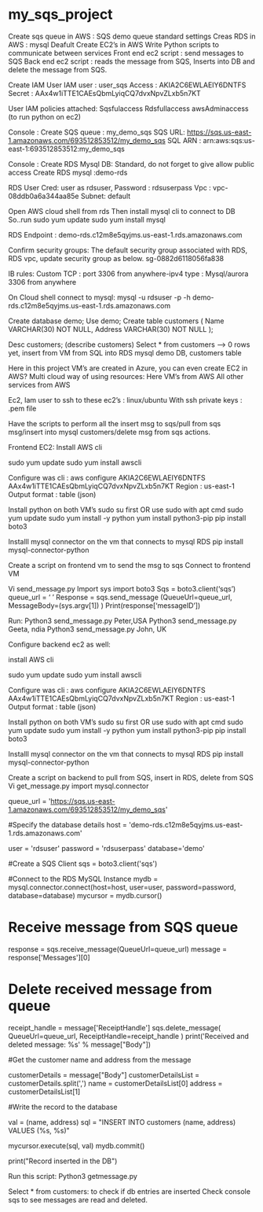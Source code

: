 # my_sqs_project

Create sqs queue in AWS : SQS demo queue standard settings
Creas RDS in AWS : mysql Deafult
Create EC2’s in AWS
Write Python scripts to communicate between services
Front end ec2 script : send messages to SQS
Back end ec2 script : reads the message from SQS, Inserts into DB and delete the message from SQS.

Create IAM User
IAM user : user_sqs
Access : AKIA2C6EWLAEIY6DNTFS
Secret : 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

User IAM policies attached:
Sqsfulaccess
Rdsfullaccess
awsAdminaccess (to run python on ec2)

Console : Create SQS queue : my_demo_sqs
SQS URL: https://sqs.us-east-1.amazonaws.com/693512853512/my_demo_sqs
SQL ARN : arn:aws:sqs:us-east-1:693512853512:my_demo_sqs

Console : Create RDS Mysql DB: Standard, do not forget to give allow public access
Create RDS mysql :demo-rds

RDS User Cred:
user as rdsuser,
Password : rdsuserpass
Vpc : vpc-08ddb0a6a344aa85e
Subnet: default

Open AWS cloud shell from rds
Then install mysql cli to connect to DB
So..run 
sudo yum update 
sudo yum install mysql

RDS Endpoint : demo-rds.c12m8e5qyjms.us-east-1.rds.amazonaws.com

Confirm security groups:
The default security group associated with RDS, RDS vpc, update security group as below.
sg-0882d6118056fa838

IB rules:
Custom TCP : port 3306 from anywhere-ipv4  type : Mysql/aurora
3306 from anywhere

On Cloud shell connect to mysql:
mysql -u rdsuser -p -h  demo-rds.c12m8e5qyjms.us-east-1.rds.amazonaws.com

Create database demo;
Use demo;
Create table customers (
Name VARCHAR(30) NOT NULL,
Address VARCHAR(30) NOT NULL
);

Desc customers; (describe customers)
Select * from customers —> 0 rows yet, insert from VM from SQL into RDS mysql demo DB, customers table

Here in this project VM’s are created in Azure, you can even create EC2 in AWS?
Multi cloud way of using resources:
Here VM’s from AWS
All other services from AWS


Ec2, Iam user to ssh to these ec2’s : linux/ubuntu
With ssh private keys : .pem file

Have the scripts to perform all the insert msg to sqs/pull from sqs msg/insert into mysql customers/delete msg from sqs actions.


Frontend EC2:
Install AWS cli

sudo yum update
sudo yum install awscli

Configure was cli :
aws configure
AKIA2C6EWLAEIY6DNTFS
AAx4w1iTTE1CAEsQbmLyiqCQ7dvxNpvZLxb5n7KT
Region : us-east-1
Output format : table (json)

Install python on both VM’s
sudo su  first OR use sudo with apt cmd
sudo yum update
sudo  yum install -y python
yum install python3-pip
pip install boto3

Installl mysql connector on the vm that connects to mysql RDS
pip install mysql-connector-python

Create a script on frontend vm to send the msg to sqs
Connect to frontend VM

Vi send_message.py
Import sys
import boto3
Sqs = boto3.client(‘sqs’)
queue_url = ‘ <sqs url from console>’
Response = sqs.send_message (QueueUrl=queue_url, MessageBody=(sys.argv[1]) )
Print(response[‘messageID’])

Run:
Python3 send_message.py Peter,USA
Python3 send_message.py Geeta, ndia
Python3 send_message.py John, UK

Configure backend ec2 as well:

install AWS cli

sudo yum update
sudo yum install awscli

Configure was cli :
aws configure
AKIA2C6EWLAEIY6DNTFS
AAx4w1iTTE1CAEsQbmLyiqCQ7dvxNpvZLxb5n7KT
Region : us-east-1
Output format : table (json)

Install python on both VM’s
sudo su  first OR use sudo with apt cmd
sudo yum update
sudo  yum install -y python
yum install python3-pip
pip install boto3

Installl mysql connector on the vm that connects to mysql RDS
pip install mysql-connector-python

Create a script on backend to pull from SQS, insert in RDS, delete from SQS
Vi get_message.py
import mysql.connector

queue_url = 'https://sqs.us-east-1.amazonaws.com/693512853512/my_demo_sqs'

#Specify the database details
host = 'demo-rds.c12m8e5qyjms.us-east-1.rds.amazonaws.com'

user = 'rdsuser'
password = 'rdsuserpass'
database='demo'

#Create a SQS Client
sqs = boto3.client('sqs')

#Connect to the RDS MySQL Instance
mydb = mysql.connector.connect(host=host, user=user, password=password, database=database)
mycursor = mydb.cursor()

# Receive message from SQS queue
response = sqs.receive_message(QueueUrl=queue_url)
message = response['Messages'][0]

# Delete received message from queue
receipt_handle = message['ReceiptHandle']
sqs.delete_message(
QueueUrl=queue_url,
ReceiptHandle=receipt_handle
)
print('Received and deleted message: %s' % message["Body"])

#Get the customer name and address from the message

customerDetails = message["Body"]
customerDetailsList = customerDetails.split(',')
name = customerDetailsList[0]
address = customerDetailsList[1]

#Write the record to the database

val = (name, address)
sql = "INSERT INTO customers (name, address) VALUES (%s, %s)"

mycursor.execute(sql, val)
mydb.commit()

print("Record inserted in the DB")


Run this script:
Python3 getmessage.py

Select * from customers: to check if db entries are inserted 
Check console sqs to see messages are read and deleted.

